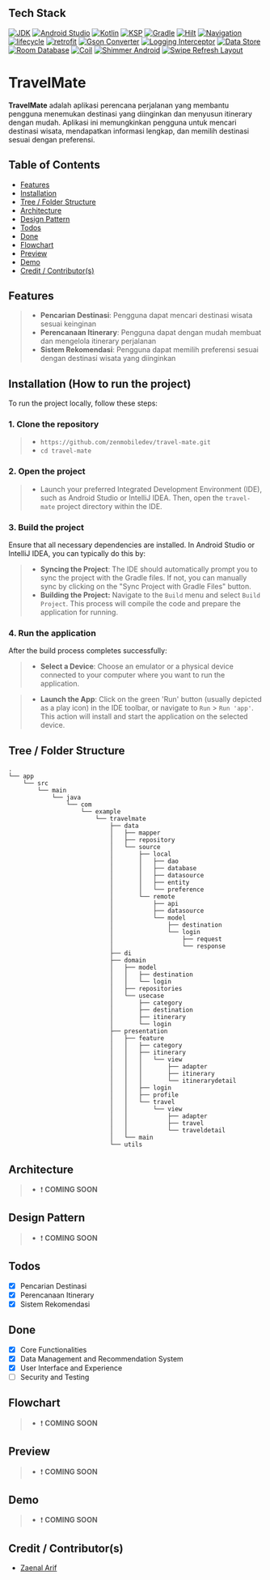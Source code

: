 
## Tech Stack

[![JDK](https://img.shields.io/badge/openjdk-21.0.3-437291?style=for-the-badge&logo=openJdk&logoColor=white)](https://openjdk.org/)
[![Android Studio](https://img.shields.io/badge/Android_Studio-2024.2.1_Patch_3-3DDC84?style=for-the-badge&logo=android-studio&logoColor=white)](https://developer.android.com/studio)
[![Kotlin](https://img.shields.io/badge/Kotlin-1.9.24-7F52FF?style=for-the-badge&logo=kotlin&logoColor=white)](http://kotlinlang.org)
[![KSP](https://img.shields.io/badge/KSP-1.9.24--1.0.20-7F52FF?style=for-the-badge&logo=kotlin&logoColor=white)](https://github.com/google/ksp)
[![Gradle](https://img.shields.io/badge/gradle-8.9-02303A?style=for-the-badge&logo=gradle&logoColor=white)](https://developer.android.com/studio/releases/gradle-plugin)
[![Hilt](https://img.shields.io/badge/hilt-2.51.1-3DDC84?style=for-the-badge&logo=android&logoColor=white)](https://developer.android.com/training/dependency-injection/hilt-android)
[![Navigation](https://img.shields.io/badge/Navigation-2.8.5-3DDC84?style=for-the-badge&logo=android&logoColor=white)](https://developer.android.com/jetpack/androidx/releases/navigation)
[![lifecycle](https://img.shields.io/badge/Lifecycle-2.8.7-3DDC84?style=for-the-badge&logo=android&logoColor=white)](https://developer.android.com/jetpack/androidx/releases/lifecycle)
[![retrofit](https://img.shields.io/badge/Retrofit-2.11.0-000000?style=for-the-badge&logo=github&logoColor=white)](https://github.com/square/retrofit)
[![Gson Converter](https://img.shields.io/badge/Converter_Gson-2.11.0-000000?style=for-the-badge&logo=github&logoColor=white)](https://github.com/square/retrofit/blob/trunk/retrofit-converters/gson/README.md)
[![Logging Interceptor](https://img.shields.io/badge/Logging_Interceptor-4.9.1-000000?style=for-the-badge&logo=github&logoColor=white)](https://github.com/square/okhttp/tree/master/okhttp-logging-interceptor)
[![Data Store](https://img.shields.io/badge/Data_Store_Preference-1.0.0-3DDC84?style=for-the-badge&logo=android&logoColor=white)](https://developer.android.com/jetpack/androidx/releases/datastore)
[![Room Database](https://img.shields.io/badge/Room_Database-2.6.1-3DDC84?style=for-the-badge&logo=android&logoColor=white)](https://developer.android.com/jetpack/androidx/releases/room)
[![Coil](https://img.shields.io/badge/Coil-3.0.4-000000?style=for-the-badge&logo=github&logoColor=white)](https://coil-kt.github.io/coil/)
[![Shimmer Android](https://img.shields.io/badge/Shimmer_Android-0.5.0-0467DF?style=for-the-badge&logo=meta&logoColor=white)](https://github.com/facebookarchive/shimmer-android)
[![Swipe Refresh Layout](https://img.shields.io/badge/Swipe_Refresh_Layout-1.1.0-3DDC84?style=for-the-badge&logo=android&logoColor=white)](https://developer.android.com/jetpack/androidx/releases/swiperefreshlayout)
# TravelMate

**TravelMate** adalah aplikasi perencana perjalanan yang membantu pengguna menemukan destinasi yang diinginkan dan menyusun itinerary dengan mudah. Aplikasi ini memungkinkan pengguna untuk mencari destinasi wisata, mendapatkan informasi lengkap, dan memilih destinasi sesuai dengan preferensi.


## Table of Contents

- [Features](#features)
- [Installation](#installation)
- [Tree / Folder Structure](#tree--folder-structure)
- [Architecture](#architecture)
- [Design Pattern](#design-pattern)
- [Todos](#todos)
- [Done](#done)
- [Flowchart](#flowchart)
- [Preview](#preview)
- [Demo](#demo)
- [Credit / Contributor(s)](#credit--contributors)
## Features

>- **Pencarian Destinasi**: Pengguna dapat mencari destinasi wisata sesuai keinginan
>- **Perencanaan Itinerary**: Pengguna dapat dengan mudah membuat dan mengelola itinerary perjalanan
>- **Sistem Rekomendasi**: Pengguna dapat memilih preferensi sesuai dengan destinasi wisata yang diinginkan
## Installation (How to run the project)

To run the project locally, follow these steps:

### 1. Clone the repository
>- ```https://github.com/zenmobiledev/travel-mate.git```
>- ```cd travel-mate```

### 2. Open the project
>- Launch your preferred Integrated Development Environment (IDE), such as Android Studio or IntelliJ IDEA. Then, open the ```travel-mate``` project directory within the IDE.

### 3. Build the project
Ensure that all necessary dependencies are installed. In Android Studio or IntelliJ IDEA, you can typically do this by:

>- **Syncing the Project**: The IDE should automatically prompt you to sync the project with the Gradle files. If not, you can manually sync by clicking on the "Sync Project with Gradle Files" button.
>- **Building the Project:** Navigate to the ```Build``` menu and select ```Build Project```. This process will compile the code and prepare the application for running.

### 4. Run the application
After the build process completes successfully:

>- **Select a Device**: Choose an emulator or a physical device connected to your computer where you want to run the application.

>- **Launch the App**: Click on the green 'Run' button (usually depicted as a play icon) in the IDE toolbar, or navigate to ```Run``` > ```Run 'app'```. This action will install and start the application on the selected device.
## Tree / Folder Structure

```
.
└── app
    └── src
        └── main
            └── java
                └── com
                    └── example
                        └── travelmate
                            ├── data
                            │   ├── mapper
                            │   ├── repository
                            │   └── source
                            │       ├── local
                            │       │   ├── dao
                            │       │   ├── database
                            │       │   ├── datasource
                            │       │   ├── entity
                            │       │   └── preference
                            │       └── remote
                            │           ├── api
                            │           ├── datasource
                            │           └── model
                            │               ├── destination
                            │               └── login
                            │                   ├── request
                            │                   └── response
                            ├── di
                            ├── domain
                            │   ├── model
                            │   │   ├── destination
                            │   │   └── login
                            │   ├── repositories
                            │   └── usecase
                            │       ├── category
                            │       ├── destination
                            │       ├── itinerary
                            │       └── login
                            ├── presentation
                            │   ├── feature
                            │   │   ├── category
                            │   │   ├── itinerary
                            │   │   │   └── view
                            │   │   │       ├── adapter
                            │   │   │       ├── itinerary
                            │   │   │       └── itinerarydetail
                            │   │   ├── login
                            │   │   ├── profile
                            │   │   └── travel
                            │   │       └── view
                            │   │           ├── adapter
                            │   │           ├── travel
                            │   │           └── traveldetail
                            │   └── main
                            └── utils
```
## Architecture
>- :exclamation: **COMING SOON**

## Design Pattern
>- :exclamation: **COMING SOON**

## Todos

- [x]  Pencarian Destinasi
- [x]  Perencanaan Itinerary
- [x]  Sistem Rekomendasi
## Done

- [x] Core Functionalities
- [x] Data Management and Recommendation System
- [x] User Interface and Experience
- [ ] Security and Testing
## Flowchart
>- :exclamation: **COMING SOON**

## Preview
>- :exclamation: **COMING SOON**

## Demo
>- :exclamation: **COMING SOON**

## Credit / Contributor(s)

- [Zaenal Arif](https://github.com/zenmobiledev)


